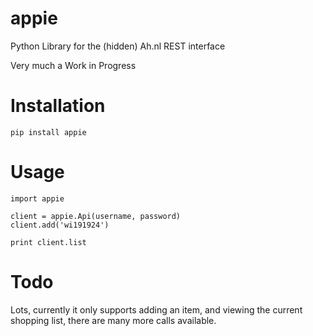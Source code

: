 # appie
Python Library for the (hidden) Ah.nl REST interface

Very much a Work in Progress

# Installation
	pip install appie

# Usage
```
import appie

client = appie.Api(username, password)
client.add('wi191924')

print client.list
```

# Todo
Lots, currently it only supports adding an item, and viewing the current shopping list, there are many more calls available.
